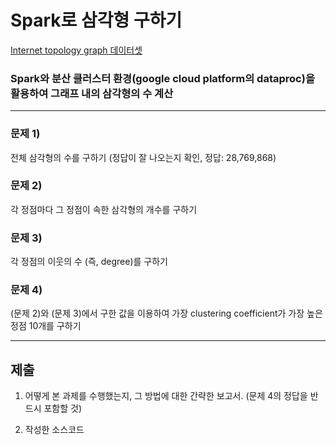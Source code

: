 # Spark로 삼각형 구하기

  [Internet topology graph 데이터셋](http://snap.stanford.edu/data/as-Skitter.html)

  ### Spark와 분산 클러스터 환경(google cloud platform의 dataproc)을 활용하여 그래프 내의 삼각형의 수 계산

  ---

  ### 문제 1)
  
  전체 삼각형의 수를 구하기 (정답이 잘 나오는지 확인, 정답: 28,769,868)

  ### 문제 2)
  
  각 정점마다 그 정점이 속한 삼각형의 개수를 구하기

  ### 문제 3)
  
  각 정점의 이웃의 수 (즉, degree)를 구하기

  ### 문제 4)

  (문제 2)와 (문제 3)에서 구한 값을 이용하여 가장 clustering coefficient가 가장 높은 정점 10개를 구하기

---

  ## 제출

  1. 어떻게 본 과제를 수행했는지, 그 방법에 대한 간략한 보고서. (문제 4의 정답을 반드시 포함할 것)

  2. 작성한 소스코드